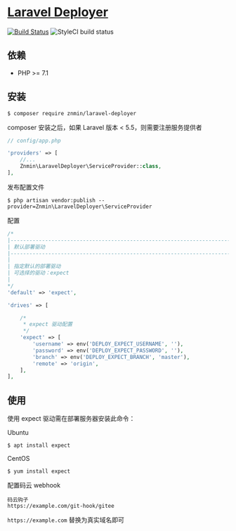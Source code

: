<h1 align="left"><a href="javascript:void(0);">Laravel Deployer</a></h1>

[![Build Status](https://travis-ci.org/znmin/laravel-deployer.svg?branch=master)](https://travis-ci.org/znmin/laravel-deployer)
![StyleCI build status](https://github.styleci.io/repos/226277417/shield) 

## 依赖
* PHP >= 7.1

## 安装
```shell
$ composer require znmin/laravel-deployer
```

composer 安装之后，如果 Laravel 版本 < 5.5，则需要注册服务提供者
```php
// config/app.php

'providers' => [
    //...
    Znmin\LaravelDeployer\ServiceProvider::class,
],
```

发布配置文件
```shell
$ php artisan vendor:publish --provider=Znmin\LaravelDeployer\ServiceProvider
```

配置
```php
/*
|--------------------------------------------------------------------------
| 默认部署驱动
|--------------------------------------------------------------------------
|
| 指定默认的部署驱动
| 可选择的驱动：expect
|
*/
'default' => 'expect',

'drives' => [

    /*
     * expect 驱动配置
     */
    'expect' => [
        'username' => env('DEPLOY_EXPECT_USERNAME', ''),
        'password' => env('DEPLOY_EXPECT_PASSWORD', ''),
        'branch' => env('DEPLOY_EXPECT_BRANCH', 'master'),
        'remote' => 'origin',
    ],
],
```

## 使用
使用 expect 驱动需在部署服务器安装此命令：

Ubuntu
```shell
$ apt install expect
```

CentOS
```shell
$ yum install expect
```

配置码云 webhook

```shell
码云钩子
https://example.com/git-hook/gitee
```
`https://example.com` 替换为真实域名即可


